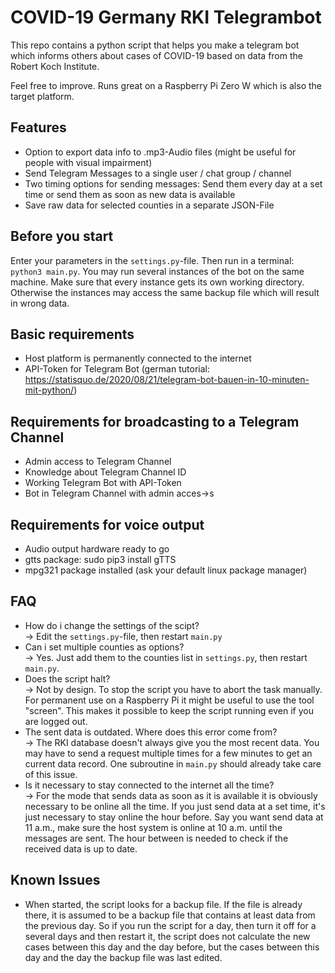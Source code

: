 # COVID-19 Germany RKI Telegrambot
This repo contains a python script that helps you make a telegram bot which informs others about cases of COVID-19 based on data from the Robert Koch Institute.

Feel free to improve. Runs great on a Raspberry Pi Zero W which is also the target platform.

## Features
- Option to export data info to .mp3-Audio files (might be useful for people with visual impairment)
- Send Telegram Messages to a single user / chat group / channel
- Two timing options for sending messages: Send them every day at a set time or send them as soon as new data is available
- Save raw data for selected counties in a separate JSON-File

## Before you start
Enter your parameters in the `settings.py`-file. Then run in a terminal: `python3 main.py`. You may run several instances of the bot on the same machine. Make sure that every instance gets its own working directory. Otherwise the instances may access the same backup file which will result in wrong data.

## Basic requirements
- Host platform is permanently connected to the internet
- API-Token for Telegram Bot (german tutorial: https://statisquo.de/2020/08/21/telegram-bot-bauen-in-10-minuten-mit-python/)

## Requirements for broadcasting to a Telegram Channel
- Admin access to Telegram Channel
- Knowledge about Telegram Channel ID
- Working Telegram Bot with API-Token
- Bot in Telegram Channel with admin acces&rarr;s

## Requirements for voice output
- Audio output hardware ready to go
- gtts package: sudo pip3 install gTTS
- mpg321 package installed (ask your default linux package manager)

## FAQ
- How do i change the settings of the scipt? \
&rarr; Edit the `settings.py`-file, then restart `main.py`
- Can i set multiple counties as options? \
&rarr; Yes. Just add them to the counties list in `settings.py`, then restart `main.py`.
- Does the script halt? \
&rarr; Not by design. To stop the script you have to abort the task manually. For permanent use on a Raspberry Pi it might be useful to use the tool "screen". This makes it possible to keep the script running even if you are logged out.
- The sent data is outdated. Where does this error come from? \
&rarr; The RKI database doesn't always give you the most recent data. You may have to send a request multiple times for a few minutes to get an current data record. One subroutine in `main.py` should already take care of this issue.
- Is it necessary to stay connected to the internet all the time? \
&rarr; For the mode that sends data as soon as it is available it is obviously necessary to be online all the time. If you just send data at a set time, it's just necessary to stay online the hour before. Say you want send data at 11 a.m., make sure the host system is online at 10 a.m. until the messages are sent. The hour between is needed to check if the received data is up to date.

## Known Issues
- When started, the script looks for a backup file. If the file is already there, it is assumed to be a backup file that contains at least data from the previous day. So if you run the script for a day, then turn it off for a several days and then restart it, the script does not calculate the new cases between this day and the day before, but the cases between this day and the day the backup file was last edited.
